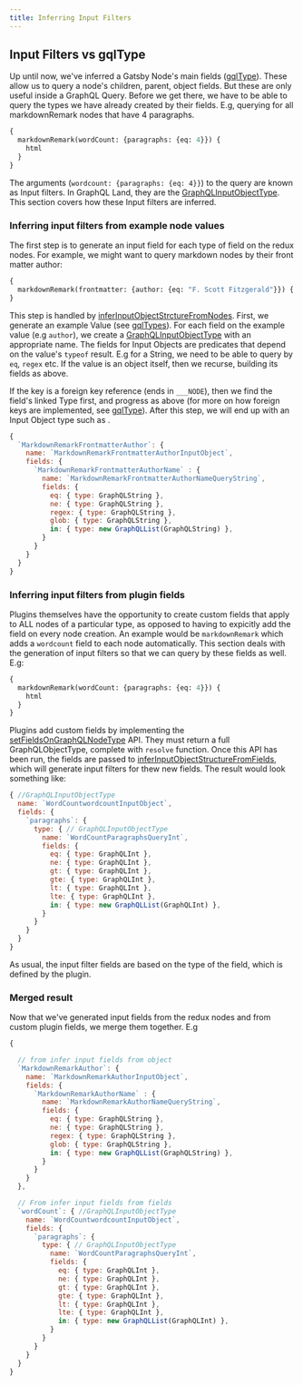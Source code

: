 ```yaml
---
title: Inferring Input Filters
---
```


## Input Filters vs gqlType

Up until now, we've inferred a Gatsby Node's main fields ([gqlType](TODO)). These allow us to query a node's children, parent, object fields. But these are only useful inside a GraphQL Query. Before we get there, we have to be able to query the types we have already created by their fields. E.g, querying for all markdownRemark nodes that have 4 paragraphs.

```graphql
{
  markdownRemark(wordCount: {paragraphs: {eq: 4}}) {
    html
  }
}
```

The arguments (`wordcount: {paragraphs: {eq: 4}}`) to the query are known as Input filters. In GraphQL Land, they are the [GraphQLInputObjectType](https://graphql.org/graphql-js/type/#graphqlinputobjecttype). This section covers how these Input filters are inferred.

### Inferring input filters from example node values

The first step is to generate an input field for each type of field on the redux nodes. For example, we might want to query markdown nodes by their front matter author:

```graphql
{
  markdownRemark(frontmatter: {author: {eq: "F. Scott Fitzgerald"}}) { id }
}
```

This step is handled by [inferInputObjectStrctureFromNodes](TODO). First, we generate an example Value (see [gqlTypes](TODO)). For each field on the example value (e.g `author`), we create a [GraphQLInputObjectType](TODO) with an appropriate name. The fields for Input Objects are predicates that depend on the value's `typeof` result. E.g for a String, we need to be able to query by `eq`, `regex` etc. If the value is an object itself, then we recurse, building its fields as above.

If the key is a foreign key reference (ends in `___NODE`), then we find the field's linked Type first, and progress as above (for more on how foreign keys are implemented, see [gqlType](TODO)). After this step, we will end up with an Input Object type such as .

```javascript
{
  `MarkdownRemarkFrontmatterAuthor`: {
    name: `MarkdownRemarkFrontmatterAuthorInputObject`,
    fields: {
      `MarkdownRemarkFrontmatterAuthorName` : {
        name: `MarkdownRemarkFrontmatterAuthorNameQueryString`,
        fields: {
          eq: { type: GraphQLString },
          ne: { type: GraphQLString },
          regex: { type: GraphQLString },
          glob: { type: GraphQLString },
          in: { type: new GraphQLList(GraphQLString) },
        }
      }
    }
  }
}

```

### Inferring input filters from plugin fields

Plugins themselves have the opportunity to create custom fields that apply to ALL nodes of a particular type, as opposed to having to expicitly add the field on every node creation. An example would be `markdownRemark` which adds a `wordcount` field to each node automatically. This section deals with the generation of input filters so that we can query by these fields as well. E.g:

```graphql
{
  markdownRemark(wordCount: {paragraphs: {eq: 4}}) {
    html
  }
}
```

Plugins add custom fields by implementing the [setFieldsOnGraphQLNodeType](TODO) API. They must return a full GraphQLObjectType, complete with `resolve` function. Once this API has been run, the fields are passed to [inferInputObjectStructureFromFields](TODO), which will generate input filters for thew new fields. The result would look something like:

```javascript
{ //GraphQLInputObjectType
  name: `WordCountwordcountInputObject`,
  fields: {
    `paragraphs`: { 
      type: { // GraphQLInputObjectType
        name: `WordCountParagraphsQueryInt`,
        fields: {
          eq: { type: GraphQLInt },
          ne: { type: GraphQLInt },
          gt: { type: GraphQLInt },
          gte: { type: GraphQLInt },
          lt: { type: GraphQLInt },
          lte: { type: GraphQLInt },
          in: { type: new GraphQLList(GraphQLInt) },
        }
      }
    }
  }
}
```

As usual, the input filter fields are based on the type of the field, which is defined by the plugin.

### Merged result

Now that we've generated input fields from the redux nodes and from custom plugin fields, we merge them together. E.g

```javascript
{

  // from infer input fields from object
  `MarkdownRemarkAuthor`: {
    name: `MarkdownRemarkAuthorInputObject`,
    fields: {
      `MarkdownRemarkAuthorName` : {
        name: `MarkdownRemarkAuthorNameQueryString`,
        fields: {
          eq: { type: GraphQLString },
          ne: { type: GraphQLString },
          regex: { type: GraphQLString },
          glob: { type: GraphQLString },
          in: { type: new GraphQLList(GraphQLString) },
        }
      }
    }
  },

  // From infer input fields from fields
  `wordCount`: { //GraphQLInputObjectType
    name: `WordCountwordcountInputObject`,
    fields: {
      `paragraphs`: { 
        type: { // GraphQLInputObjectType
          name: `WordCountParagraphsQueryInt`,
          fields: {
            eq: { type: GraphQLInt },
            ne: { type: GraphQLInt },
            gt: { type: GraphQLInt },
            gte: { type: GraphQLInt },
            lt: { type: GraphQLInt },
            lte: { type: GraphQLInt },
            in: { type: new GraphQLList(GraphQLInt) },
          }
        }
      }
    }
  }
}
```
